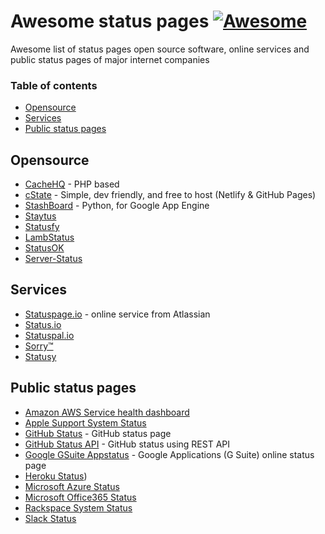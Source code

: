 # Awesome status pages  [![Awesome](https://cdn.rawgit.com/sindresorhus/awesome/d7305f38d29fed78fa85652e3a63e154dd8e8829/media/badge.svg)](https://github.com/sindresorhus/awesome)

Awesome list of status pages open source software, online services and public status pages of major internet companies
### Table of contents

* [Opensource](#opensource)
* [Services](#services)
* [Public status pages](#public-status-pages)

## Opensource
* [CacheHQ](https://cachethq.io/) - PHP based 
* [cState](https://github.com/cstate/cstate) - Simple, dev friendly, and free to host (Netlify & GitHub Pages)
* [StashBoard](http://www.stashboard.org/) - Python, for Google App Engine
* [Staytus](https://staytus.co/)
* [Statusfy](https://statusfy.co)
* [LambStatus](https://lambstatus.github.io)
* [StatusOK](https://github.com/sanathp/statusok)
* [Server-Status](https://github.com/Pryx/server-status)

## Services
* [Statuspage.io](https://www.statuspage.io) - online service from Atlassian
* [Status.io](https://status.io)
* [Statuspal.io](https://statuspal.io)
* [Sorry™](https://www.sorryapp.com)
* [Statusy](https://statusy.co)

## Public status pages
* [Amazon AWS Service health dashboard](https://status.aws.amazon.com/)
* [Apple Support System Status](https://www.apple.com/support/systemstatus/)
* [GitHub Status](https://status.github.com/) - GitHub status page
* [GitHub Status API](https://status.github.com/api) - GitHub status using REST API
* [Google GSuite Appstatus](https://www.google.com/appsstatus) - Google Applications (G Suite) online status page
* [Heroku Status](https://status.heroku.com/))
* [Microsoft Azure Status](https://azure.microsoft.com/en-us/status/)
* [Microsoft Office365 Status](https://portal.office.com/servicestatus)
* [Rackspace System Status](https://status.rackspace.com/)
* [Slack Status](https://status.slack.com/)
